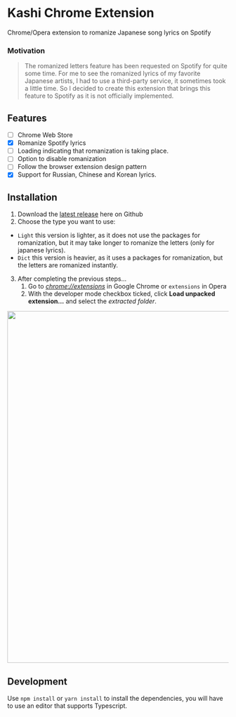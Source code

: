 # Kashi Chrome Extension

Chrome/Opera extension to romanize Japanese song lyrics on Spotify

### Motivation

> The romanized letters feature has been requested on Spotify for quite some time. For me to see the romanized lyrics of my favorite Japanese artists, I had to use a third-party service, it sometimes took a little time. So I decided to create this extension that brings this feature to Spotify as it is not officially implemented.

## Features

- [ ] Chrome Web Store
- [x] Romanize Spotify lyrics
- [ ] Loading indicating that romanization is taking place.
- [ ] Option to disable romanization
- [ ] Follow the browser extension design pattern
- [x] Support for Russian, Chinese and Korean lyrics.

## Installation

1. Download the [latest release](https://github.com/Cristian-Sknz/kashi-extension/releases) here on Github
2. Choose the type you want to use:
  - `Light` this version is lighter, as it does not use the packages for romanization, but it may take longer to romanize the letters (only for japanese lyrics).
  - `Dict` this version is heavier, as it uses a packages for romanization, but the letters are romanized instantly.
3. After completing the previous steps...
    1. Go to [_chrome://extensions_](chrome://extensions) in Google Chrome or `extensions` in Opera
    2. With the developer mode checkbox ticked, click **Load unpacked extension...** and select the _extracted folder_.

<img src="https://user-images.githubusercontent.com/61399406/168503678-9dd58841-61f6-400e-9c38-39e149ce5b99.png" width="800">

## Development

Use `npm install` or `yarn install` to install the dependencies, you will have to use an editor that supports Typescript.
